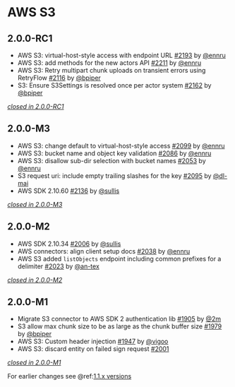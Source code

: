 # AWS S3

## 2.0.0-RC1

- AWS S3: virtual-host-style access with endpoint URL [#2193](https://github.com/akka/alpakka/issues/2193) by [@ennru](https://github.com/ennru)
- AWS S3: add methods for the new actors API [#2211](https://github.com/akka/alpakka/issues/2211) by [@ennru](https://github.com/ennru)
- AWS S3: Retry multipart chunk uploads on transient errors using RetryFlow [#2116](https://github.com/akka/alpakka/issues/2116) by [@bpiper](https://github.com/bpiper)
- S3: Ensure S3Settings is resolved once per actor system [#2162](https://github.com/akka/alpakka/issues/2162) by [@bpiper](https://github.com/bpiper)

[*closed in 2.0.0-RC1*](https://github.com/akka/alpakka/issues?q=is%3Aclosed+milestone%3A2.0.0-RC1+label%3Ap%3Aaws-s3)

## 2.0.0-M3

- AWS S3: change default to virtual-host-style access [#2099](https://github.com/akka/alpakka/issues/2099) by [@ennru](https://github.com/ennru)
- AWS S3: bucket name and object key validation [#2086](https://github.com/akka/alpakka/issues/2086) by [@ennru](https://github.com/ennru)
- AWS S3: disallow sub-dir selection with bucket names [#2053](https://github.com/akka/alpakka/issues/2053) by [@ennru](https://github.com/ennru)
- S3 request uri: include empty trailing slashes for the key [#2095](https://github.com/akka/alpakka/issues/2095) by [@dl-mai](https://github.com/dl-mai)
- AWS SDK 2.10.60 [#2136](https://github.com/akka/alpakka/issues/2136) by [@sullis](https://github.com/sullis)

[*closed in 2.0.0-M3*](https://github.com/akka/alpakka/issues?q=is%3Aclosed+milestone%3A2.0.0-M3+label%3Ap%3Aaws-s3)

## 2.0.0-M2

- AWS SDK 2.10.34 [#2006](https://github.com/akka/alpakka/issues/2006) by [@sullis](https://github.com/sullis)
- AWS connectors: align client setup docs [#2038](https://github.com/akka/alpakka/issues/2038) by [@ennru](https://github.com/ennru)
- AWS S3 added `listObjects` endpoint including common prefixes for a delimiter [#2023](https://github.com/akka/alpakka/issues/2023) by [@an-tex](https://github.com/an-tex)

[*closed in 2.0.0-M2*](https://github.com/akka/alpakka/issues?q=is%3Aclosed+milestone%3A2.0.0-M2+label%3Ap%3Aaws-s3)


## 2.0.0-M1

- Migrate S3 connector to AWS SDK 2 authentication lib [#1905](https://github.com/akka/alpakka/pull/1905) by [@2m](https://github.com/2m)
- S3 allow max chunk size to be as large as the chunk buffer size [#1979](https://github.com/akka/alpakka/issues/1979) by [@bpiper](https://github.com/bpiper)
- AWS S3: Custom header injection [#1947](https://github.com/akka/alpakka/pull/1947) by [@vigoo](https://github.com/vigoo)
- AWS S3: discard entity on failed sign request [#2001](https://github.com/akka/alpakka/pull/2001)

[*closed in 2.0.0-M1*](https://github.com/akka/alpakka/issues?q=is%3Aclosed+milestone%3A2.0.0-M1+label%3Ap%3Aaws-s3)

For earlier changes see @ref:[1.1.x versions](../1.1.x/s3.md)

